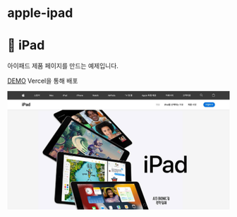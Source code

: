 # apple-ipad

# 🍏 iPad

아이패드 제품 페이지를 만드는 예제입니다.

[DEMO](https://apple-ipad.vercel.app/)
Vercel을 통해 배포

![Screenshots](./images/screenshot1.jpg)

